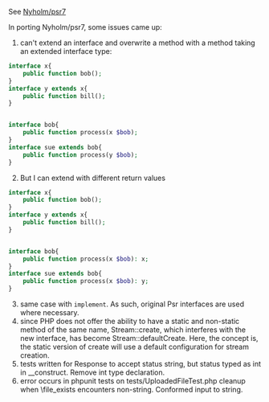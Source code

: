 
See [Nyholm/psr7](https://github.com/Nyholm/psr7)


In porting Nyholm/psr7, some issues came up:
1. can't extend an interface and overwrite a method with a method taking an extended interface type:
```php
interface x{
	public function bob();
}
interface y extends x{
	public function bill();
}


interface bob{
	public function process(x $bob);
}
interface sue extends bob{
	public function process(y $bob);
}
```
2.	But I can extend with different return values
```php
interface x{
	public function bob();
}
interface y extends x{
	public function bill();
}


interface bob{
	public function process(x $bob): x;
}
interface sue extends bob{
	public function process(x $bob): y;
}
```
3. same case with `implement`.  As such, original Psr interfaces are used where necessary.
4. since PHP does not offer the ability to have a static and non-static method of the same name, Stream::create, which interferes with the new interface, has become Stream::defaultCreate.  Here, the concept is, the static version of create will use a default configuration for stream creation.
5. tests written for Response to accept status string, but status typed as int in __construct.  Remove int type declaration.
6. error occurs in phpunit tests on tests/UploadedFileTest.php cleanup when \file_exists encounters non-string.  Conformed input to string.
